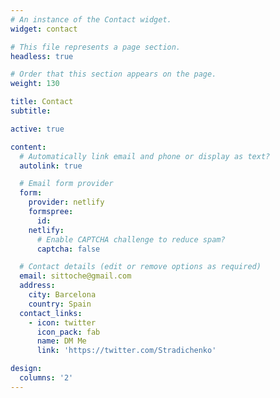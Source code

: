 ```yaml
---
# An instance of the Contact widget.
widget: contact

# This file represents a page section.
headless: true

# Order that this section appears on the page.
weight: 130

title: Contact
subtitle:

active: true

content:
  # Automatically link email and phone or display as text?
  autolink: true

  # Email form provider
  form:
    provider: netlify
    formspree:
      id:
    netlify:
      # Enable CAPTCHA challenge to reduce spam?
      captcha: false

  # Contact details (edit or remove options as required)
  email: sittoche@gmail.com
  address:
    city: Barcelona
    country: Spain
  contact_links:
    - icon: twitter
      icon_pack: fab
      name: DM Me
      link: 'https://twitter.com/Stradichenko'

design:
  columns: '2'
---
```

